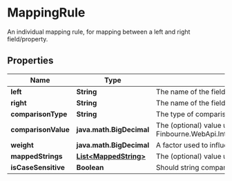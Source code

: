 

# MappingRule

An individual mapping rule, for mapping between a left and right field/property.

## Properties

Name | Type | Description | Notes
------------ | ------------- | ------------- | -------------
**left** | **String** | The name of the field/property in the left resource (e.g. a transaction) |  [optional]
**right** | **String** | The name of the field/property in the right resource (e.g. a transaction) |  [optional]
**comparisonType** | **String** | The type of comparison to be performed |  [optional]
**comparisonValue** | **java.math.BigDecimal** | The (optional) value used with Finbourne.WebApi.Interface.Dto.Mappings.MappingRule.ComparisonType |  [optional]
**weight** | **java.math.BigDecimal** | A factor used to influence the importance of this item. |  [optional]
**mappedStrings** | [**List&lt;MappedString&gt;**](MappedString.md) | The (optional) value used to map string values. |  [optional]
**isCaseSensitive** | **Boolean** | Should string comparisons take case into account, defaults to &#x60;false&#x60;. |  [optional]



